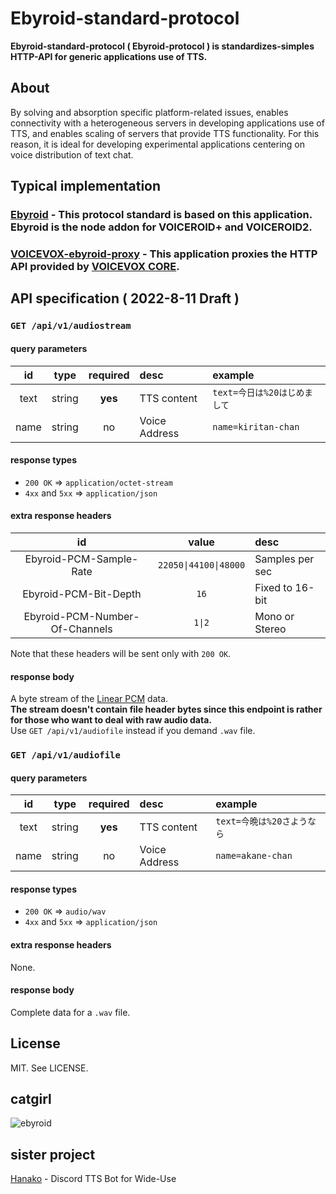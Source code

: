 # Ebyroid-standard-protocol
**Ebyroid-standard-protocol ( Ebyroid-protocol ) is standardizes-simples HTTP-API for generic applications use of TTS.**  
## About

By solving and absorption specific platform-related issues, enables connectivity with a heterogeneous servers in developing applications use of TTS, and enables scaling of servers that provide TTS functionality. 
For this reason, it is ideal for developing experimental applications centering on voice distribution of text chat.

## Typical implementation
### [Ebyroid](https://github.com/nanokina/ebyroid) - This protocol standard is based on this application. Ebyroid is the node addon for VOICEROID+ and VOICEROID2.

### [VOICEVOX-ebyroid-proxy](https://github.com/Ebycow/VOICEVOX-ebyroid-proxy) - This application proxies the HTTP API provided by [VOICEVOX CORE](https://github.com/VOICEVOX/voicevox_core).

## API specification ( 2022-8-11 Draft )

### `GET /api/v1/audiostream`

#### query parameters

|  id   |  type  | required | desc             | example                      |
| :---: | :----: | :------: | :--------------- | :--------------------------- |
| text  | string | **yes**  | TTS content      | `text=今日は%20はじめまして` |
| name  | string |    no    | Voice Address | `name=kiritan-chan`          |

#### response types

- `200 OK` => `application/octet-stream`
- `4xx` and `5xx` => `application/json`

#### extra response headers

|               id               |        value        | desc            |
| :----------------------------: | :-----------------: | :-------------- |
|    Ebyroid-PCM-Sample-Rate     | `22050\|44100\|48000` | Samples per sec |
|     Ebyroid-PCM-Bit-Depth      |        `16`         | Fixed to 16-bit |
| Ebyroid-PCM-Number-Of-Channels |        `1\|2`        | Mono or Stereo  |

Note that these headers will be sent only with `200 OK`.

#### response body

A byte stream of the [Linear PCM](http://soundfile.sapp.org/doc/WaveFormat/) data.\
**The stream doesn't contain file header bytes since this endpoint is rather for those who want to deal with raw audio data.**\
Use `GET /api/v1/audiofile` instead if you demand `.wav` file.

### `GET /api/v1/audiofile`

#### query parameters

|  id   |  type  | required | desc             | example                    |
| :---: | :----: | :------: | :--------------- | :------------------------- |
| text  | string | **yes**  | TTS content      | `text=今晩は%20さようなら` |
| name  | string |    no    | Voice Address | `name=akane-chan`          |

#### response types

- `200 OK` => `audio/wav`
- `4xx` and `5xx` => `application/json`

#### extra response headers

None.

#### response body

Complete data for a `.wav` file.

## License
MIT. See LICENSE.

## catgirl

![ebyroid](https://user-images.githubusercontent.com/24854132/76497659-c90dc080-647e-11ea-9249-33bcc8d74f64.png)

## sister project
[Hanako](https://www.github.com/Ebycow/hanako) - Discord TTS Bot for Wide-Use

